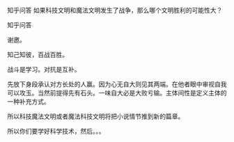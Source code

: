  
 知乎问答 如果科技文明和魔法文明发生了战争，那么哪个文明胜利的可能性大？ 
 
 
 
 
 
 知乎问答 
 
 

 

 谢邀。

 

 知己知彼，百战百胜。

 

 战斗是学习。对抗是互补。

 

 先放下身段承认对方长处的人赢。因为心无自大则见其两端。在他者眼中审视自我可以攻玉。当然前提得先有石头。一味自大必是大败亏输。主体间性是定义主体的一种补充方式。

 

 所以科技魔法文明或者魔法科技文明将把小说情节推到新的篇章。

 

 所以你们要学好科学技术，然后。。。 
